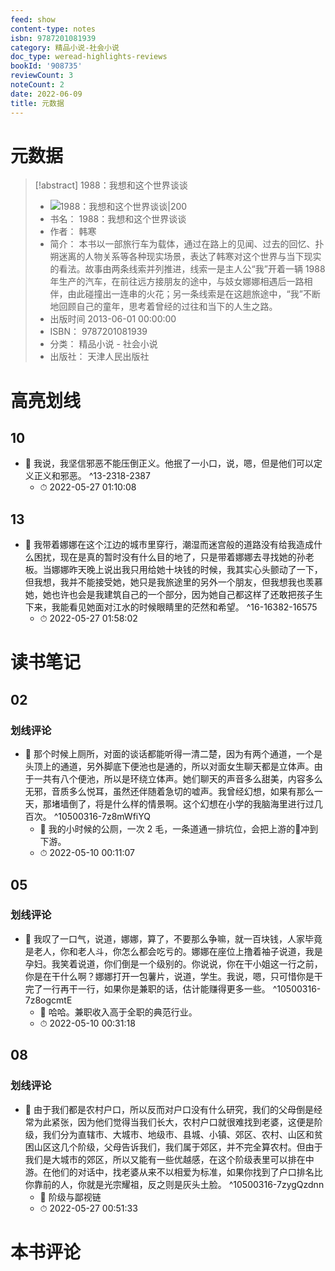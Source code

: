 ```yaml
---
feed: show
content-type: notes
isbn: 9787201081939
category: 精品小说-社会小说
doc_type: weread-highlights-reviews
bookId: '908735'
reviewCount: 3
noteCount: 2
date: 2022-06-09
title: 元数据
---
```


# 元数据

> [!abstract] 1988：我想和这个世界谈谈
> - ![ 1988：我想和这个世界谈谈|200](https://wfqqreader-1252317822.image.myqcloud.com/cover/735/908735/t7_908735.jpg)
> - 书名： 1988：我想和这个世界谈谈
> - 作者： 韩寒
> - 简介：      本书以一部旅行车为载体，通过在路上的见闻、过去的回忆、扑朔迷离的人物关系等各种现实场景，表达了韩寒对这个世界与当下现实的看法。故事由两条线索并列推进，线索一是主人公“我”开着一辆 1988 年生产的汽车，在前往远方接朋友的途中，与妓女娜娜相遇后一路相伴，由此碰撞出一连串的火花；另一条线索是在这趟旅途中，“我”不断地回顾自己的童年，思考着曾经的过往和当下的人生之路。
> - 出版时间 2013-06-01 00:00:00
> - ISBN： 9787201081939
> - 分类： 精品小说 - 社会小说
> - 出版社： 天津人民出版社

# 高亮划线

## 10

- 📌 我说，我坚信邪恶不能压倒正义。他抿了一小口，说，嗯，但是他们可以定义正义和邪恶。 ^13-2318-2387
	- ⏱ 2022-05-27 01:10:08

## 13

- 📌 我带着娜娜在这个江边的城市里穿行，潮湿而迷宫般的道路没有给我造成什么困扰，现在是真的暂时没有什么目的地了，只是带着娜娜去寻找她的孙老板。当娜娜昨天晚上说出我只用给她十块钱的时候，我其实心头颤动了一下，但我想，我并不能接受她，她只是我旅途里的另外一个朋友，但我想我也羡慕她，她也许也会是我建筑自己的一个部分，因为她自己都这样了还敢把孩子生下来，我能看见她面对江水的时候眼睛里的茫然和希望。 ^16-16382-16575
	- ⏱ 2022-05-27 01:58:02

# 读书笔记

## 02

### 划线评论

- 📌 那个时候上厕所，对面的谈话都能听得一清二楚，因为有两个通道，一个是头顶上的通道，另外脚底下便池也是通的，所以对面女生聊天都是立体声。由于一共有八个便池，所以是环绕立体声。她们聊天的声音多么甜美，内容多么无邪，音质多么悦耳，虽然还伴随着急切的嘘声。我曾经幻想，如果有那么一天，那堵墙倒了，将是什么样的情景啊。这个幻想在小学的我脑海里进行过几百次。  ^10500316-7z8mWfiYQ
	- 💭 我的小时候的公厕，一次 2 毛，一条道通一排坑位，会把上游的💩冲到下游。
	- ⏱ 2022-05-10 00:11:07
   

## 05

### 划线评论

- 📌 我叹了一口气，说道，娜娜，算了，不要那么争嘛，就一百块钱，人家毕竟是老人，你和老人斗，你怎么都会吃亏的。娜娜在座位上撸着袖子说道，我是孕妇。我笑着说道，你们倒是一个级别的。你说说，你在干小姐这一行之前，你是在干什么啊？娜娜打开一包薯片，说道，学生。我说，嗯，只可惜你是干完了一行再干一行，如果你是兼职的话，估计能赚得更多一些。  ^10500316-7z8ogcmtE
	- 💭 哈哈。兼职收入高于全职的典范行业。
	- ⏱ 2022-05-10 00:31:18
   

## 08

### 划线评论

- 📌 由于我们都是农村户口，所以反而对户口没有什么研究，我们的父母倒是经常为此紧张，因为他们觉得当我们长大，农村户口就很难找到老婆，这便是阶级，我们分为直辖市、大城市、地级市、县城、小镇、郊区、农村、山区和贫困山区这几个阶级，父母告诉我们，我们属于郊区，并不完全算农村。但由于我们是大城市的郊区，所以又能有一些优越感，在这个阶级表里可以排在中游。在他们的对话中，找老婆从来不以相爱为标准，如果你找到了户口排名比你靠前的人，你就是光宗耀祖，反之则是灰头土脸。  ^10500316-7zygQzdnn
	- 💭 阶级与鄙视链
	- ⏱ 2022-05-27 00:51:33
   

# 本书评论
